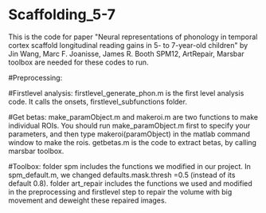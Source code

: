 # Scaffolding_5-7
 This is the code for paper "Neural representations of phonology in temporal cortex scaffold longitudinal reading gains in 5- to 7-year-old children" by Jin Wang, Marc F. Joanisse, James R. Booth
SPM12, ArtRepair, Marsbar toolbox are needed for these codes to run.

#Preprocessing:

#Firstlevel analysis:
firstlevel_generate_phon.m is the first level analysis code. It calls the onsets, firstlevel_subfunctions folder. 

#Get betas:
make_paramObject.m and makeroi.m are two functions to make individual ROIs. You should run make_paramObject.m first to specify your parameters, and then type makeroi(paramObject) in the matlab command window to make the rois.
getbetas.m is the code to extract betas, by calling marsbar toolbox.

#Toolbox:
folder spm includes the functions we modified in our project. In spm_default.m, we changed defaults.mask.thresh =0.5 (instead of its default 0.8).
folder  art_repair includes the functions we used and modified in the preprocessing and firstlevel step to repair the volume with big movement and deweight these repaired images.